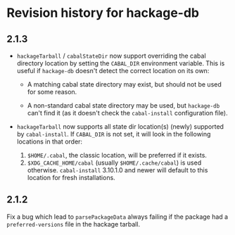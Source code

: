 # Revision history for hackage-db

## 2.1.3

* `hackageTarball` / `cabalStateDir` now support overriding the cabal directory
  location by setting the `CABAL_DIR` environment variable. This is useful if
  `hackage-db` doesn't detect the correct location on its own:

  - A matching cabal state directory may exist, but should not be used for some
    reason.

  - A non-standard cabal state directory may be used, but `hackage-db` can't
    find it (as it doesn't check the `cabal-install` configuration file).

* `hackageTarball` now supports all state dir location(s) (newly) supported by
  `cabal-install`. If `CABAL_DIR` is not set, it will look in the following
  locations in that order:

  1. `$HOME/.cabal`, the classic location, will be preferred if it exists.
  2. `$XDG_CACHE_HOME/cabal` (usually `$HOME/.cache/cabal`) is used otherwise.
     `cabal-install` 3.10.1.0 and newer will default to this location for
     fresh installations.

## 2.1.2

Fix a bug which lead to `parsePackageData` always failing if the package had
a `preferred-versions` file in the hackage tarball.
